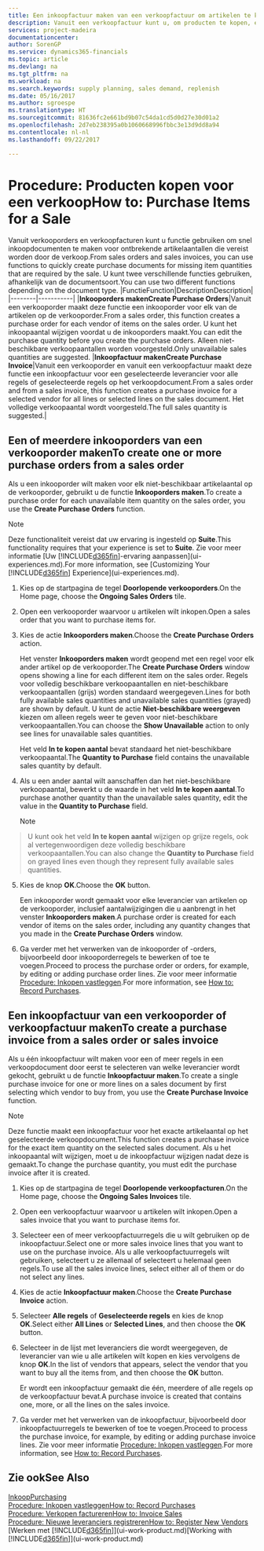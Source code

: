 ```yaml
---
title: Een inkoopfactuur maken van een verkoopfactuur om artikelen te kopen voor een verkoop | Microsoft Docs
description: Vanuit een verkoopfactuur kunt u, om producten te kopen, een inkoopfactuur maken voor een leverancier.
services: project-madeira
documentationcenter: 
author: SorenGP
ms.service: dynamics365-financials
ms.topic: article
ms.devlang: na
ms.tgt_pltfrm: na
ms.workload: na
ms.search.keywords: supply planning, sales demand, replenish
ms.date: 05/16/2017
ms.author: sgroespe
ms.translationtype: HT
ms.sourcegitcommit: 81636fc2e661bd9b07c54da1cd5d0d27e30d01a2
ms.openlocfilehash: 2d7eb238395a0b1060668996fbbc3e13d9dd8a94
ms.contentlocale: nl-nl
ms.lasthandoff: 09/22/2017

---
```

# <a name="how-to-purchase-items-for-a-sale"></a><span data-ttu-id="c6dc0-103">Procedure: Producten kopen voor een verkoop</span><span class="sxs-lookup"><span data-stu-id="c6dc0-103">How to: Purchase Items for a Sale</span></span>
<span data-ttu-id="c6dc0-104">Vanuit verkooporders en verkoopfacturen kunt u functie gebruiken om snel inkoopdocumenten te maken voor ontbrekende artikelaantallen die vereist worden door de verkoop.</span><span class="sxs-lookup"><span data-stu-id="c6dc0-104">From sales orders and sales invoices, you can use functions to quickly create purchase documents for missing item quantities that are required by the sale.</span></span> <span data-ttu-id="c6dc0-105">U kunt twee verschillende functies gebruiken, afhankelijk van de documentsoort.</span><span class="sxs-lookup"><span data-stu-id="c6dc0-105">You can use two different functions depending on the document type.</span></span>
|<span data-ttu-id="c6dc0-106">Functie</span><span class="sxs-lookup"><span data-stu-id="c6dc0-106">Function</span></span>|<span data-ttu-id="c6dc0-107">Description</span><span class="sxs-lookup"><span data-stu-id="c6dc0-107">Description</span></span>|
|--------|-----------|
|<span data-ttu-id="c6dc0-108">**Inkooporders maken**</span><span class="sxs-lookup"><span data-stu-id="c6dc0-108">**Create Purchase Orders**</span></span>|<span data-ttu-id="c6dc0-109">Vanuit een verkooporder maakt deze functie een inkooporder voor elk van de artikelen op de verkooporder.</span><span class="sxs-lookup"><span data-stu-id="c6dc0-109">From a sales order, this function creates a purchase order for each vendor of items on the sales order.</span></span> <span data-ttu-id="c6dc0-110">U kunt het inkoopaantal wijzigen voordat u de inkooporders maakt.</span><span class="sxs-lookup"><span data-stu-id="c6dc0-110">You can edit the purchase quantity before you create the purchase orders.</span></span> <span data-ttu-id="c6dc0-111">Alleen niet-beschikbare verkoopaantallen worden voorgesteld.</span><span class="sxs-lookup"><span data-stu-id="c6dc0-111">Only unavailable sales quantities are suggested.</span></span>
|<span data-ttu-id="c6dc0-112">**Inkoopfactuur maken**</span><span class="sxs-lookup"><span data-stu-id="c6dc0-112">**Create Purchase Invoice**</span></span>|<span data-ttu-id="c6dc0-113">Vanuit een verkooporder en vanuit een verkoopfactuur maakt deze functie een inkoopfactuur voor een geselecteerde leverancier voor alle regels of geselecteerde regels op het verkoopdocument.</span><span class="sxs-lookup"><span data-stu-id="c6dc0-113">From a sales order and from a sales invoice, this function creates a purchase invoice for a selected vendor for all lines or selected lines on the sales document.</span></span> <span data-ttu-id="c6dc0-114">Het volledige verkoopaantal wordt voorgesteld.</span><span class="sxs-lookup"><span data-stu-id="c6dc0-114">The full sales quantity is suggested.</span></span>|

## <a name="to-create-one-or-more-purchase-orders-from-a-sales-order"></a><span data-ttu-id="c6dc0-115">Een of meerdere inkooporders van een verkooporder maken</span><span class="sxs-lookup"><span data-stu-id="c6dc0-115">To create one or more purchase orders from a sales order</span></span>
<span data-ttu-id="c6dc0-116">Als u een inkooporder wilt maken voor elk niet-beschikbaar artikelaantal op de verkooporder, gebruikt u de functie **Inkooporders maken**.</span><span class="sxs-lookup"><span data-stu-id="c6dc0-116">To create a purchase order for each unavailable item quantity on the sales order, you use the **Create Purchase Orders** function.</span></span> 

> [!NOTE]  
>   <span data-ttu-id="c6dc0-117">Deze functionaliteit vereist dat uw ervaring is ingesteld op **Suite**.</span><span class="sxs-lookup"><span data-stu-id="c6dc0-117">This functionality requires that your experience is set to **Suite**.</span></span> <span data-ttu-id="c6dc0-118">Zie voor meer informatie [Uw [!INCLUDE[d365fin](includes/d365fin_md.md)]-ervaring aanpassen](ui-experiences.md).</span><span class="sxs-lookup"><span data-stu-id="c6dc0-118">For more information, see [Customizing Your [!INCLUDE[d365fin](includes/d365fin_md.md)] Experience](ui-experiences.md).</span></span>

1. <span data-ttu-id="c6dc0-119">Kies op de startpagina de tegel **Doorlopende verkooporders**.</span><span class="sxs-lookup"><span data-stu-id="c6dc0-119">On the Home page, choose the **Ongoing Sales Orders** tile.</span></span>
2. <span data-ttu-id="c6dc0-120">Open een verkooporder waarvoor u artikelen wilt inkopen.</span><span class="sxs-lookup"><span data-stu-id="c6dc0-120">Open a sales order that you want to purchase items for.</span></span>
3. <span data-ttu-id="c6dc0-121">Kies de actie **Inkooporders maken**.</span><span class="sxs-lookup"><span data-stu-id="c6dc0-121">Choose the **Create Purchase Orders** action.</span></span>

    <span data-ttu-id="c6dc0-122">Het venster **Inkooporders maken** wordt geopend met een regel voor elk ander artikel op de verkooporder.</span><span class="sxs-lookup"><span data-stu-id="c6dc0-122">The **Create Purchase Orders** window opens showing a line for each different item on the sales order.</span></span> <span data-ttu-id="c6dc0-123">Regels voor volledig beschikbare verkoopaantallen en niet-beschikbare verkoopaantallen (grijs) worden standaard weergegeven.</span><span class="sxs-lookup"><span data-stu-id="c6dc0-123">Lines for both fully available sales quantities and unavailable sales quantities (grayed) are shown by default.</span></span> <span data-ttu-id="c6dc0-124">U kunt de actie **Niet-beschikbare weergeven** kiezen om alleen regels weer te geven voor niet-beschikbare verkoopaantallen.</span><span class="sxs-lookup"><span data-stu-id="c6dc0-124">You can choose the **Show Unavailable** action to only see lines for unavailable sales quantities.</span></span>

    <span data-ttu-id="c6dc0-125">Het veld **In te kopen aantal** bevat standaard het niet-beschikbare verkoopaantal.</span><span class="sxs-lookup"><span data-stu-id="c6dc0-125">The **Quantity to Purchase** field contains the unavailable sales quantity by default.</span></span>
4. <span data-ttu-id="c6dc0-126">Als u een ander aantal wilt aanschaffen dan het niet-beschikbare verkoopaantal, bewerkt u de waarde in het veld **In te kopen aantal**.</span><span class="sxs-lookup"><span data-stu-id="c6dc0-126">To purchase another quantity than the unavailable sales quantity, edit the value in the **Quantity to Purchase** field.</span></span>

    > [!NOTE]  
>   <span data-ttu-id="c6dc0-127">U kunt ook het veld **In te kopen aantal** wijzigen op grijze regels, ook al vertegenwoordigen deze volledig beschikbare verkoopaantallen.</span><span class="sxs-lookup"><span data-stu-id="c6dc0-127">You can also change the **Quantity to Purchase** field on grayed lines even though they represent fully available sales quantities.</span></span>
5. <span data-ttu-id="c6dc0-128">Kies de knop **OK**.</span><span class="sxs-lookup"><span data-stu-id="c6dc0-128">Choose the **OK** button.</span></span> 
    
    <span data-ttu-id="c6dc0-129">Een inkooporder wordt gemaakt voor elke leverancier van artikelen op de verkooporder, inclusief aantalwijzigingen die u aanbrengt in het venster **Inkooporders maken**.</span><span class="sxs-lookup"><span data-stu-id="c6dc0-129">A purchase order is created for each vendor of items on the sales order, including any quantity changes that you made in the **Create Purchase Orders** window.</span></span>
7. <span data-ttu-id="c6dc0-130">Ga verder met het verwerken van de inkooporder of -orders, bijvoorbeeld door inkooporderregels te bewerken of toe te voegen.</span><span class="sxs-lookup"><span data-stu-id="c6dc0-130">Proceed to process the purchase order or orders, for example, by editing or adding purchase order lines.</span></span> <span data-ttu-id="c6dc0-131">Zie voor meer informatie [Procedure: Inkopen vastleggen](purchasing-how-record-purchases.md).</span><span class="sxs-lookup"><span data-stu-id="c6dc0-131">For more information, see [How to: Record Purchases](purchasing-how-record-purchases.md).</span></span>


## <a name="to-create-a-purchase-invoice-from-a-sales-order-or-sales-invoice"></a><span data-ttu-id="c6dc0-132">Een inkoopfactuur van een verkooporder of verkoopfactuur maken</span><span class="sxs-lookup"><span data-stu-id="c6dc0-132">To create a purchase invoice from a sales order or sales invoice</span></span>
<span data-ttu-id="c6dc0-133">Als u één inkoopfactuur wilt maken voor een of meer regels in een verkoopdocument door eerst te selecteren van welke leverancier wordt gekocht, gebruikt u de functie **Inkoopfactuur maken**.</span><span class="sxs-lookup"><span data-stu-id="c6dc0-133">To create a single purchase invoice for one or more lines on a sales document by first selecting which vendor to buy from, you use the **Create Purchase Invoice** function.</span></span> 

> [!NOTE]  
>   <span data-ttu-id="c6dc0-134">Deze functie maakt een inkoopfactuur voor het exacte artikelaantal op het geselecteerde verkoopdocument.</span><span class="sxs-lookup"><span data-stu-id="c6dc0-134">This function creates a purchase invoice for the exact item quantity on the selected sales document.</span></span> <span data-ttu-id="c6dc0-135">Als u het inkoopaantal wilt wijzigen, moet u de inkoopfactuur wijzigen nadat deze is gemaakt.</span><span class="sxs-lookup"><span data-stu-id="c6dc0-135">To change the purchase quantity, you must edit the purchase invoice after it is created.</span></span>  

1. <span data-ttu-id="c6dc0-136">Kies op de startpagina de tegel **Doorlopende verkoopfacturen**.</span><span class="sxs-lookup"><span data-stu-id="c6dc0-136">On the Home page, choose the **Ongoing Sales Invoices** tile.</span></span>
2. <span data-ttu-id="c6dc0-137">Open een verkoopfactuur waarvoor u artikelen wilt inkopen.</span><span class="sxs-lookup"><span data-stu-id="c6dc0-137">Open a sales invoice that you want to purchase items for.</span></span>
3. <span data-ttu-id="c6dc0-138">Selecteer een of meer verkoopfactuurregels die u wilt gebruiken op de inkoopfactuur.</span><span class="sxs-lookup"><span data-stu-id="c6dc0-138">Select one or more sales invoice lines that you want to use on the purchase invoice.</span></span> <span data-ttu-id="c6dc0-139">Als u alle verkoopfactuurregels wilt gebruiken, selecteert u ze allemaal of selecteert u helemaal geen regels.</span><span class="sxs-lookup"><span data-stu-id="c6dc0-139">To use all the sales invoice lines, select either all of them or do not select any lines.</span></span>
4. <span data-ttu-id="c6dc0-140">Kies de actie **Inkoopfactuur maken**.</span><span class="sxs-lookup"><span data-stu-id="c6dc0-140">Choose the **Create Purchase Invoice** action.</span></span>
5. <span data-ttu-id="c6dc0-141">Selecteer **Alle regels** of **Geselecteerde regels** en kies de knop **OK**.</span><span class="sxs-lookup"><span data-stu-id="c6dc0-141">Select either **All Lines** or **Selected Lines**, and then choose the **OK** button.</span></span>  
6. <span data-ttu-id="c6dc0-142">Selecteer in de lijst met leveranciers die wordt weergegeven, de leverancier van wie u alle artikelen wilt kopen en kies vervolgens de knop **OK**.</span><span class="sxs-lookup"><span data-stu-id="c6dc0-142">In the list of vendors that appears, select the vendor that you want to buy all the items from, and then choose the **OK** button.</span></span>

    <span data-ttu-id="c6dc0-143">Er wordt een inkoopfactuur gemaakt die één, meerdere of alle regels op de verkoopfactuur bevat.</span><span class="sxs-lookup"><span data-stu-id="c6dc0-143">A purchase invoice is created that contains one, more, or all the lines on the sales invoice.</span></span>
7. <span data-ttu-id="c6dc0-144">Ga verder met het verwerken van de inkoopfactuur, bijvoorbeeld door inkoopfactuurregels te bewerken of toe te voegen.</span><span class="sxs-lookup"><span data-stu-id="c6dc0-144">Proceed to process the purchase invoice, for example, by editing or adding purchase invoice lines.</span></span> <span data-ttu-id="c6dc0-145">Zie voor meer informatie [Procedure: Inkopen vastleggen](purchasing-how-record-purchases.md).</span><span class="sxs-lookup"><span data-stu-id="c6dc0-145">For more information, see [How to: Record Purchases](purchasing-how-record-purchases.md).</span></span>

## <a name="see-also"></a><span data-ttu-id="c6dc0-146">Zie ook</span><span class="sxs-lookup"><span data-stu-id="c6dc0-146">See Also</span></span>
[<span data-ttu-id="c6dc0-147">Inkoop</span><span class="sxs-lookup"><span data-stu-id="c6dc0-147">Purchasing</span></span>](purchasing-manage-purchasing.md)  
[<span data-ttu-id="c6dc0-148">Procedure: Inkopen vastleggen</span><span class="sxs-lookup"><span data-stu-id="c6dc0-148">How to: Record Purchases</span></span>](purchasing-how-record-purchases.md)  
[<span data-ttu-id="c6dc0-149">Procedure: Verkopen factureren</span><span class="sxs-lookup"><span data-stu-id="c6dc0-149">How to: Invoice Sales</span></span>](sales-how-invoice-sales.md)  
[<span data-ttu-id="c6dc0-150">Procedure: Nieuwe leveranciers registreren</span><span class="sxs-lookup"><span data-stu-id="c6dc0-150">How to: Register New Vendors</span></span>](purchasing-how-register-new-vendors.md)  
<span data-ttu-id="c6dc0-151">[Werken met [!INCLUDE[d365fin](includes/d365fin_md.md)]](ui-work-product.md)</span><span class="sxs-lookup"><span data-stu-id="c6dc0-151">[Working with [!INCLUDE[d365fin](includes/d365fin_md.md)]](ui-work-product.md)</span></span>

